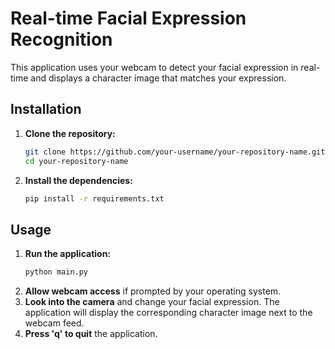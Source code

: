 # Real-time Facial Expression Recognition

This application uses your webcam to detect your facial expression in real-time and displays a character image that matches your expression.

## Installation

1.  **Clone the repository:**
    ```bash
    git clone https://github.com/your-username/your-repository-name.git
    cd your-repository-name
    ```
2.  **Install the dependencies:**
    ```bash
    pip install -r requirements.txt
    ```

## Usage

1.  **Run the application:**
    ```bash
    python main.py
    ```
2.  **Allow webcam access** if prompted by your operating system.
3.  **Look into the camera** and change your facial expression. The application will display the corresponding character image next to the webcam feed.
4.  **Press 'q' to quit** the application.